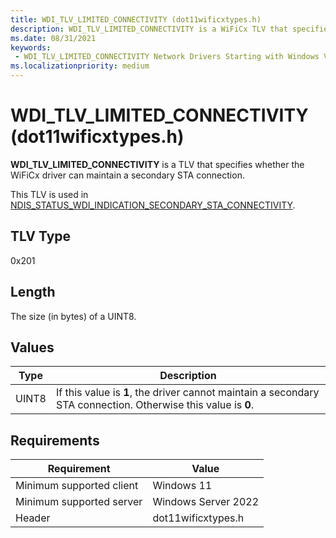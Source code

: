 ```yaml
---
title: WDI_TLV_LIMITED_CONNECTIVITY (dot11wificxtypes.h)
description: WDI_TLV_LIMITED_CONNECTIVITY is a WiFiCx TLV that specifies  whether the WiFiCx driver can maintain a secondary STA connection.
ms.date: 08/31/2021
keywords:
 - WDI_TLV_LIMITED_CONNECTIVITY Network Drivers Starting with Windows Vista
ms.localizationpriority: medium
---
```


# WDI_TLV_LIMITED_CONNECTIVITY (dot11wificxtypes.h)

**WDI_TLV_LIMITED_CONNECTIVITY** is a TLV that specifies whether the WiFiCx driver can maintain a secondary STA connection. 

This TLV is used in [NDIS_STATUS_WDI_INDICATION_SECONDARY_STA_CONNECTIVITY](ndis-status-wdi-indication-secondary-sta-connectivity.md).

## TLV Type

0x201

## Length

The size (in bytes) of a UINT8.

## Values

| Type | Description |
| --- | --- |
| UINT8 | If this value is **1**, the driver cannot maintain a secondary STA connection. Otherwise this value is **0**. |

## Requirements

|Requirement|Value|
|--- |--- |
|Minimum supported client|Windows 11|
|Minimum supported server|Windows Server 2022|
|Header|dot11wificxtypes.h|

